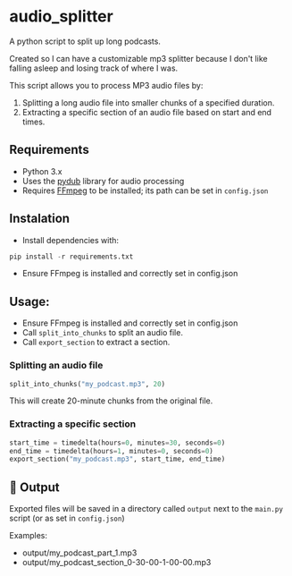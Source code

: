 # audio_splitter
A python script to split up long podcasts.

Created so I can have a customizable mp3 splitter because I don't like falling asleep and losing track of where I was.

This script allows you to process MP3 audio files by:
1. Splitting a long audio file into smaller chunks of a specified duration.
2. Extracting a specific section of an audio file based on start and end times.

## Requirements
- Python 3.x
- Uses the [pydub](https://github.com/jiaaro/pydub) library for audio processing
- Requires [FFmpeg](https://ffmpeg.org/) to be installed; its path can be set in `config.json`

## Instalation
- Install dependencies with:
```python
pip install -r requirements.txt
```
- Ensure FFmpeg is installed and correctly set in config.json

## Usage:
- Ensure FFmpeg is installed and correctly set in config.json
- Call `split_into_chunks` to split an audio file.
- Call `export_section` to extract a section.

### Splitting an audio file
```python
split_into_chunks("my_podcast.mp3", 20)
```
This will create 20-minute chunks from the original file.

### Extracting a specific section

```python
start_time = timedelta(hours=0, minutes=30, seconds=0)
end_time = timedelta(hours=1, minutes=0, seconds=0)
export_section("my_podcast.mp3", start_time, end_time)
```

## 📁 Output
Exported files will be saved in a directory called `output` next to the `main.py` script (or as set in `config.json`)

Examples:
- output/my_podcast_part_1.mp3
- output/my_podcast_section_0-30-00-1-00-00.mp3